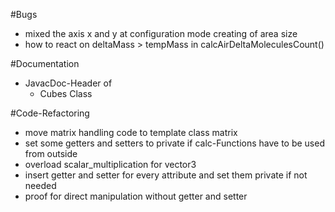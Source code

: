 #Bugs 

- mixed the axis x and y at configuration mode creating of area size
- how to react on deltaMass > tempMass in calcAirDeltaMoleculesCount()

#Documentation 

- JavacDoc-Header of
	- Cubes Class

#Code-Refactoring
- move matrix handling code to template class matrix
- set some getters and setters to private if calc-Functions have to be used from outside
- overload scalar_multiplication for vector3
- insert getter and setter for every attribute and set them private if not needed
- proof for direct manipulation without getter and setter
